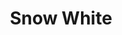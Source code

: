 ---
sw-dress-id: snow-white
sw-dress-name: &title Snow White
sw-dress-collection-id: simplicite
sw-dress-producer: Iryna Kotapska
sw-dress-colors:
  - слонова кост
sw-dress-sizes: от XS до 5XL
sw-dress-modelSize: S, слонова кост
sw-dress-price: 1880
sw-dress-description: &desc |-
  Рокля с тънки презрамки и нежна А-линия, бродирана с фина дантела за подчертана нежност и елегантен лукс. Нищо липсващо и нищо излишно, този модел е идеалната комбинация от романтика и финес.
sw-dress-photos:
  - head
  - front
  - front-2
  - back
  - close

title: *title
description: *desc
layout: dress
permalink: /dresses/snow-white
---